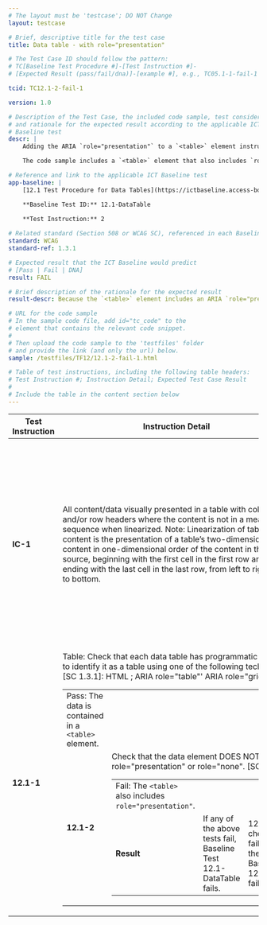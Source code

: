 ```yaml
---
# The layout must be 'testcase'; DO NOT Change
layout: testcase

# Brief, descriptive title for the test case
title: Data table - with role="presentation"

# The Test Case ID should follow the pattern: 
# TC[Baseline Test Procedure #]-[Test Instruction #]-
# [Expected Result (pass/fail/dna)]-[example #], e.g., TC05.1-1-fail-1

tcid: TC12.1-2-fail-1

version: 1.0

# Description of the Test Case, the included code sample, test considerations,
# and rationale for the expected result according to the applicable ICT
# Baseline test
descr: | 
    Adding the ARIA `role="presentation"` to a `<table>` element instructs assistive technologies to ignore the table's structural semantics (i.e., the table's header and data cell relationships). Data tables require the programmatic, table structure semantics to properly understand the relationships between table headers and data cells. Therefore, if a `<table>` element also includes `role="presentation"` then it fails to provide sufficient programmatic information to assistive technology users to properly navigate and fully understand the data.

    The code sample includes a `<table>` element that also includes `role="presentation"`. A successful test should identify a FAIL against Baseline 12.1 because the table DOES NOT provide sufficient programmatic information about the table header and data cell relationships.

# Reference and link to the applicable ICT Baseline test
app-baseline: | 
    [12.1 Test Procedure for Data Tables](https://ictbaseline.access-board.gov/12DataTables/#121-test-procedure-for-data-tables)

    **Baseline Test ID:** 12.1-DataTable
    
    **Test Instruction:** 2

# Related standard (Section 508 or WCAG SC), referenced in each Baseline procedure/step
standard: WCAG
standard-ref: 1.3.1

# Expected result that the ICT Baseline would predict
# [Pass | Fail | DNA]
result: FAIL

# Brief description of the rationale for the expected result
result-descr: Because the `<table>` element includes an ARIA `role="presentation"`, assistive technologies do not have access to the table header header and data cell relationships necessary for understanding the data in the table. The table fails Baseline test 12.1 because of inadequately defined programmatic relationships in the table.

# URL for the code sample
# In the sample code file, add id="tc_code" to the 
# element that contains the relevant code snippet.
#
# Then upload the code sample to the 'testfiles' folder 
# and provide the link (and only the url) below.
sample: /testfiles/TF12/12.1-2-fail-1.html

# Table of test instructions, including the following table headers: 
# Test Instruction #; Instruction Detail; Expected Test Case Result
#
# Include the table in the content section below
---
```

| Test Instruction | Instruction Detail | Expected Test Case Result |
|------------------|--------------------|---------------------------|
| **IC-1** | All content/data visually presented in a table with column and/or row headers where the content is not in a meaningful sequence when linearized. Note: Linearization of table content is the presentation of a table’s two-dimensional content in one-dimensional order of the content in the source, beginning with the first cell in the first row and ending with the last cell in the last row, from left to right, top to bottom. | One `<table>` exists in the test data code sample. The table is a data table; understanding the data in the table requires understanding the table header and data cell relationships. Linearizing would distort the meaning of the information/data compared to the visual presentation. |
| **12.1-1** | Table: Check that each data table has programmatic markup to identify it as a table using one of the following techniques [SC 1.3.1]: HTML <table>; ARIA role="table"' ARIA role="grid" | Pass: The data is contained in a `<table>` element. |
| **12.1-2** | Check that the data <table> element DOES NOT have role="presentation" or role="none". [SC 1.3.1] | Fail: The `<table>` also includes `role="presentation"`. |
| **Result** | If any of the above tests fail, Baseline Test 12.1-DataTable fails. | 12.1-2 check fails; therefore Baseline 12.1 fails. |
